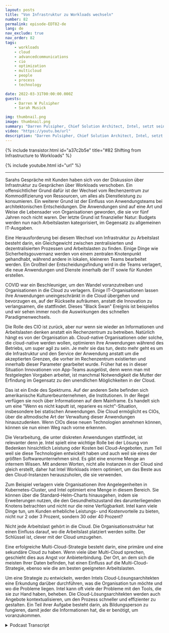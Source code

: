 ```yaml
---
layout: posts
title: "Von Infrastruktur zu Workloads wechseln"
number: 82
permalink: episode-EDT82-de
lang: de
nav_exclude: true
nav_order: 82
tags:
    - workloads
    - cloud
    - advancedcommunications
    - cio
    - optimization
    - multicloud
    - people
    - process
    - technology

date: 2022-03-31T00:00:00.000Z
guests:
    - Darren W Pulsipher
    - Sarah Musick

img: thumbnail.png
image: thumbnail.png
summary: "Darren Pulsipher, Chief Solution Architect, Intel, setzt sein Gespräch mit Sarah Musick, Cloud Solution Architect, Intel, über den Wechsel von Infrastruktur zu Workloads fort. Bitte füge es der Playlist Embracing Digital Transformation hinzu."
video: "https://youtu.be/url"
description: "Darren Pulsipher, Chief Solution Architect, Intel, setzt sein Gespräch mit Sarah Musick, Cloud Solution Architect, Intel, über den Wechsel von Infrastruktur zu Workloads fort. Bitte füge es der Playlist Embracing Digital Transformation hinzu."
---
```


<div>
{% include transistor.html id="a37c2b5e" title="#82 Shifting from Infrastructure to Workloads" %}

{% include youtube.html id="url" %}
</div>

---

Sarahs Gespräche mit Kunden haben sich von der Diskussion über Infrastruktur zu Gesprächen über Workloads verschoben. Ein offensichtlicher Grund dafür ist der Wechsel vom Rechenzentrum zur Kommodifizierung von Ressourcen, um alles als Dienstleistung zu konsumieren. Ein weiterer Grund ist der Einfluss von Anwendungsteams bei architektonischen Entscheidungen. Die Anwendungen sind auf eine Art und Weise die Lebensader von Organisationen geworden, die sie vor fünf Jahren noch nicht waren. Der letzte Grund ist finanzieller Natur: Budgets werden nun nach Arbeitslasten kategorisiert, im Gegensatz zu allgemeinen IT-Ausgaben.

Eine Herausforderung bei diesem Wechsel von Infrastruktur zu Arbeitslast besteht darin, ein Gleichgewicht zwischen zentralisierten und dezentralisierten Prozessen und Arbeitslasten zu finden. Einige Dinge wie Sicherheitsgouvernanz werden von einem zentralen Knotenpunkt gehandhabt, während andere in lokalen, kleineren Teams bearbeitet werden. Ein Großteil der Entscheidungsfindung wird in die Teams verlagert, die neue Anwendungen und Dienste innerhalb der IT sowie für Kunden erstellen.

COVID war ein Beschleuniger, um den Wandel voranzutreiben und Organisationen in die Cloud zu verlagern. Einige IT-Organisationen lassen ihre Anwendungen uneingeschränkt in die Cloud übergehen und bevorzugen es, auf der Rückseite aufräumen, anstatt die Innovation zu verlangsamen, die stattfindet. Dieses "Black Swan" Ereignis ist beispiellos und wir sehen immer noch die Auswirkungen des schnellen Paradigmenwechsels.

Die Rolle des CIO ist zurück, aber nur wenn sie wieder an Informationen und Arbeitslasten denken anstatt ein Rechenzentrum zu betreiben. Natürlich hängt es von der Organisation ab. Cloud-native Organisationen oder solche, die cloud-native werden wollen, optimieren ihre Anwendungen während des Betriebs, um super agil zu sein. Je mehr sie das tun, desto mehr geht es um die Infrastruktur und den Service der Anwendung anstatt um die akzeptierten Grenzen, die vorher im Rechenzentrum existierten und innerhalb dieser Parameter gearbeitet wurde. Früher hat es in dieser Situation Innovationen von App-Teams ausgelöst, denn wenn man mit festgelegten Vorgaben arbeitet, ist manchmal Notwendigkeit die Mutter der Erfindung im Gegensatz zu den unendlichen Möglichkeiten in der Cloud.

Das ist ein Ende des Spektrums. Auf der anderen Seite befinden sich amerikanische Kulturerbeunternehmen, die Institutionen. In der Regel verfügen sie noch über Informationen auf dem Mainframe. Es handelt sich um eine "Wenn es nicht kaputt ist, repariere es nicht"-Situation, insbesondere bei statischen Anwendungen. Die Cloud ermöglicht es CIOs, über die altmodische Art der Verwaltung dieser Anwendungen hinauszudenken. Wenn CIOs diese neuen Technologien annehmen können, können sie nun einen Weg nach vorne erkennen.

Die Verarbeitung, die unter diskreten Anwendungen stattfindet, ist relevanter denn je. Intel spielt eine wichtige Rolle bei der Lösung von Bedenken hinsichtlich Leistung oder Kosten bei Cloud-Angeboten, zum Teil weil sie diese Technologien entwickelt haben und auch weil sie eines der größten Softwareunternehmen sind. Es gibt eine enorme Menge an internem Wissen. Mit anderen Worten, nicht alle Instanzen in der Cloud sind gleich erstellt, daher hat Intel Workloads intern optimiert, um das Beste aus den Cloud-Instanzen herauszuholen, die sie verwenden.

Zum Beispiel verlagern viele Organisationen ihre Angelegenheiten in Kubernetes-Cluster, und Intel optimiert eine Menge in diesem Bereich. Sie können über die Standard-Helm-Charts hinausgehen, indem sie Erweiterungen nutzen, die den Gesundheitszustand des darunterliegenden Knotens betrachten und nicht nur die reine Verfügbarkeit. Intel kann viele Dinge tun, um Kunden erhebliche Leistungs- und Kostenvorteile zu bieten, nicht nur 2 oder 3 Prozent, sondern 30 oder 40 Prozent?

Nicht jede Arbeitslast gehört in die Cloud. Die Organisationsstruktur hat einen Einfluss darauf, wo die Arbeitslast platziert werden sollte. Der Schlüssel ist, clever mit der Cloud umzugehen.

Eine erfolgreiche Multi-Cloud-Strategie besteht darin, eine primäre und eine sekundäre Cloud zu haben. Wenn viele über Multi-Cloud sprechen, geschieht dies aus Angst vor Anbieterbindung. Der Ort, an dem sich die meisten Ihrer Daten befinden, hat einen Einfluss auf die Multi-Cloud-Strategie, ebenso wie die am besten geeigneten Arbeitslasten.

Um eine Strategie zu entwickeln, werden Intels Cloud-Lösungsarchitekten eine Erkundung darüber durchführen, was die Organisation tun möchte und wo die Probleme liegen. Intel kann oft viele der Probleme mit den Tools, die sie zur Hand haben, beheben. Die Cloud-Lösungsarchitekten werden auch Angebote kontextualisieren, um den Prozess schneller und effizienter zu gestalten. Ein Teil ihrer Aufgabe besteht darin, als Bildungsperson zu fungieren, damit jeder die Informationen hat, die er benötigt, um voranzukommen.



<details>
<summary> Podcast Transcript </summary>

<p></p>

</details>
